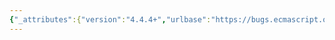 ```yaml
---
{"_attributes":{"version":"4.4.4+","urlbase":"https://bugs.ecmascript.org/","maintainer":"dherman@mozilla.com"},"bug":{"bug_id":689,"creation_ts":"2012-10-01 22:46:00 -0700","short_desc":"11.1.9: \"code units elements\"","delta_ts":"2012-10-26 15:34:17 -0700","product":"Draft for 6th Edition","component":"editorial issue","version":"Rev 10: September 27, 2012 Draft","rep_platform":"All","op_sys":"All","bug_status":"RESOLVED","resolution":"FIXED","priority":"Normal","bug_severity":"enhancement","everconfirmed":true,"reporter":{"uid":"jmdyck","name":"Michael Dyck"},"assigned_to":{"uid":"allen","name":"Allen Wirfs-Brock"},"long_desc":[{"commentid":1808,"comment_count":0,"who":{"uid":"jmdyck","name":"Michael Dyck"},"bug_when":"2012-10-01 22:46:21 -0700","thetext":"In 11.1.9 \"Template Literals\",\nunder \"Runtime Semantics: Evaluation\",\nrule 4 step 4 says:\n     Return the string whose elements are the code units elements\n     of head followed by the code units of tail.\n\nChange \"code units elements\" to \"code units\"."},{"commentid":2059,"comment_count":1,"who":{"uid":"allen","name":"Allen Wirfs-Brock"},"bug_when":"2012-10-25 16:09:53 -0700","thetext":"just make it elements of head followed by elements of tail\n\ncorrected in rev 11 editor's draft"},{"commentid":2136,"comment_count":2,"who":{"uid":"allen","name":"Allen Wirfs-Brock"},"bug_when":"2012-10-26 15:34:17 -0700","thetext":"in October 26, 2012 release draft"}]}}
---
```

